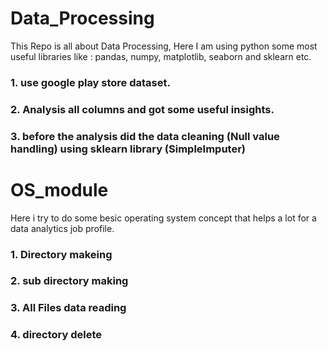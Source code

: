 # Data_Processing
This Repo is all about Data Processing, Here I am using python some most useful libraries like : pandas, numpy, matplotlib, seaborn and sklearn etc.
  ### 1. use google play store dataset.
  ### 2. Analysis all columns and got some useful insights.
  ### 3. before the analysis did the data cleaning (Null value handling) using sklearn library (SimpleImputer)
# OS_module
Here i try to do some besic operating system concept that helps a lot for a  data analytics job profile.
  ### 1. Directory makeing
  ### 2. sub directory making
  ### 3. All Files data reading 
  ### 4. directory delete
  
